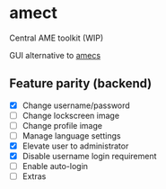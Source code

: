 # amect

Central AME toolkit (WIP)

GUI alternative to [amecs](https://git.ameliorated.info/Joe/amecs/src/branch/master)

## Feature parity (backend)
- [x] Change username/password
- [ ] Change lockscreen image
- [ ] Change profile image
- [ ] Manage language settings
- [x] Elevate user to administrator
- [x] Disable username login requirement
- [ ] Enable auto-login
- [ ] Extras
